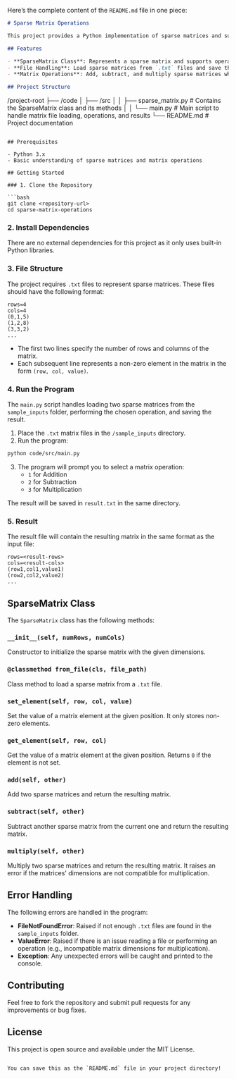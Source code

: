Here’s the complete content of the `README.md` file in one piece:

```markdown
# Sparse Matrix Operations

This project provides a Python implementation of sparse matrices and supports basic matrix operations such as addition, subtraction, and multiplication. The sparse matrix is represented using a dictionary to store only the non-zero elements, ensuring efficient memory usage.

## Features

- **SparseMatrix Class**: Represents a sparse matrix and supports operations like addition, subtraction, and multiplication.
- **File Handling**: Load sparse matrices from `.txt` files and save the result to a file.
- **Matrix Operations**: Add, subtract, and multiply sparse matrices while preserving memory efficiency.

## Project Structure

```
/project-root
    ├── /code
    │   ├── /src
    │   │   ├── sparse_matrix.py  # Contains the SparseMatrix class and its methods
    │   │   └── main.py           # Main script to handle matrix file loading, operations, and results
    └── README.md                 # Project documentation
```

## Prerequisites

- Python 3.x
- Basic understanding of sparse matrices and matrix operations

## Getting Started

### 1. Clone the Repository

```bash
git clone <repository-url>
cd sparse-matrix-operations
```

### 2. Install Dependencies

There are no external dependencies for this project as it only uses built-in Python libraries.

### 3. File Structure

The project requires `.txt` files to represent sparse matrices. These files should have the following format:

```
rows=4
cols=4
(0,1,5)
(1,2,8)
(3,3,2)
...
```

- The first two lines specify the number of rows and columns of the matrix.
- Each subsequent line represents a non-zero element in the matrix in the form `(row, col, value)`.

### 4. Run the Program

The `main.py` script handles loading two sparse matrices from the `sample_inputs` folder, performing the chosen operation, and saving the result.

1. Place the `.txt` matrix files in the `/sample_inputs` directory.
2. Run the program:

```bash
python code/src/main.py
```

3. The program will prompt you to select a matrix operation:
    - `1` for Addition
    - `2` for Subtraction
    - `3` for Multiplication

The result will be saved in `result.txt` in the same directory.

### 5. Result

The result file will contain the resulting matrix in the same format as the input file:

```
rows=<result-rows>
cols=<result-cols>
(row1,col1,value1)
(row2,col2,value2)
...
```

## SparseMatrix Class

The `SparseMatrix` class has the following methods:

### `__init__(self, numRows, numCols)`
Constructor to initialize the sparse matrix with the given dimensions.

### `@classmethod from_file(cls, file_path)`
Class method to load a sparse matrix from a `.txt` file.

### `set_element(self, row, col, value)`
Set the value of a matrix element at the given position. It only stores non-zero elements.

### `get_element(self, row, col)`
Get the value of a matrix element at the given position. Returns `0` if the element is not set.

### `add(self, other)`
Add two sparse matrices and return the resulting matrix.

### `subtract(self, other)`
Subtract another sparse matrix from the current one and return the resulting matrix.

### `multiply(self, other)`
Multiply two sparse matrices and return the resulting matrix. It raises an error if the matrices' dimensions are not compatible for multiplication.

## Error Handling

The following errors are handled in the program:

- **FileNotFoundError**: Raised if not enough `.txt` files are found in the `sample_inputs` folder.
- **ValueError**: Raised if there is an issue reading a file or performing an operation (e.g., incompatible matrix dimensions for multiplication).
- **Exception**: Any unexpected errors will be caught and printed to the console.

## Contributing

Feel free to fork the repository and submit pull requests for any improvements or bug fixes.

## License

This project is open source and available under the MIT License.
```

You can save this as the `README.md` file in your project directory!